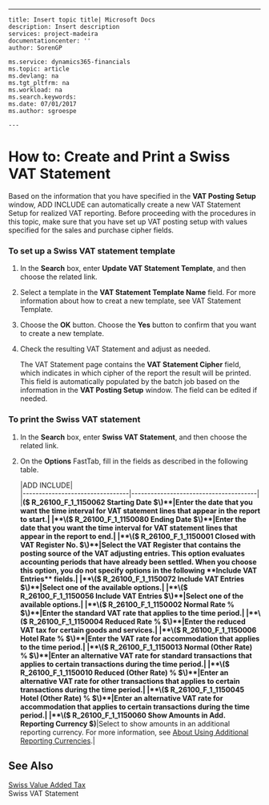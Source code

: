 ---
    title: Insert topic title| Microsoft Docs
    description: Insert description
    services: project-madeira
    documentationcenter: ''
    author: SorenGP

    ms.service: dynamics365-financials
    ms.topic: article
    ms.devlang: na
    ms.tgt_pltfrm: na
    ms.workload: na
    ms.search.keywords:
    ms.date: 07/01/2017
    ms.author: sgroespe

    ---
# How to: Create and Print a Swiss VAT Statement
Based on the information that you have specified in the **VAT Posting Setup** window, ADD INCLUDE<!--[!INCLUDE[navnow](../../includes/navnow_md.md)]--> can automatically create a new VAT Statement Setup for realized VAT reporting. Before proceeding with the procedures in this topic, make sure that you have set up VAT posting setup with values specified for the sales and purchase cipher fields.  
  
### To set up a Swiss VAT statement template  
  
1.  In the **Search** box, enter **Update VAT Statement Template**, and then choose the related link.  
  
2.  Select a template in the **VAT Statement Template Name** field. For more information about how to creat a new template, see VAT Statement Template.  
  
3.  Choose the **OK** button. Choose the **Yes** button to confirm that you want to create a new template.  
  
4.  Check the resulting VAT Statement and adjust as needed.  
  
     The VAT Statement page contains the **VAT Statement Cipher** field, which indicates in which cipher of the report the result will be printed. This field is automatically populated by the batch job based on the information in the **VAT Posting Setup** window. The field can be edited if needed.  
  
### To print the Swiss VAT statement  
  
1.  In the **Search** box, enter **Swiss VAT Statement**, and then choose the related link.  
  
2.  On the **Options** FastTab, fill in the fields as described in the following table.  
  
    |ADD INCLUDE<!--[!INCLUDE[bp_tablefield](../../includes/bp_tabledescription_md.md)]-->|  
    |---------------------------------|---------------------------------------|  
    |**\($ R\_26100\_F\_1\_1150062 Starting Date $\)**|Enter the date that you want the time interval for VAT statement lines that appear in the report to start.|  
    |**\($ R\_26100\_F\_1\_1150080 Ending Date $\)**|Enter the date that you want the time interval for VAT statement lines that appear in the report to end.|  
    |**\($ R\_26100\_F\_1\_1150001 Closed with VAT Register No. $\)**|Select the VAT Register that contains the posting source of the VAT adjusting entries. This option evaluates accounting periods that have already been settled. When you choose this option, you do not specify options in the following **Include VAT Entries** fields.|  
    |**\($ R\_26100\_F\_1\_1150072 Include VAT Entries $\)**|Select one of the available options.|  
    |**\($ R\_26100\_F\_1\_1150056 Include VAT Entries $\)**|Select one of the available options.|  
    |**\($ R\_26100\_F\_1\_1150002 Normal Rate % $\)**|Enter the standard VAT rate that applies to the time period.|  
    |**\($ R\_26100\_F\_1\_1150004 Reduced Rate % $\)**|Enter the reduced VAT tax for certain goods and services.|  
    |**\($ R\_26100\_F\_1\_1150006 Hotel Rate % $\)**|Enter the VAT rate for accommodation that applies to the time period.|  
    |**\($ R\_26100\_F\_1\_1150013 Normal \(Other Rate\) % $\)**|Enter an alternative VAT rate for standard transactions that applies to certain transactions during the time period.|  
    |**\($ R\_26100\_F\_1\_1150010 Reduced \(Other Rate\) % $\)**|Enter an alternative VAT rate for other transactions that applies to certain transactions during the time period.|  
    |**\($ R\_26100\_F\_1\_1150045 Hotel \(Other Rate\) % $\)**|Enter an alternative VAT rate for accommodation that applies to certain transactions during the time period.|  
    |**\($ R\_26100\_F\_1\_1150060 Show Amounts in Add. Reporting Currency $\)**|Select to show amounts in an additional reporting currency. For more information, see [About Using Additional Reporting Currencies](../about-using-additional-reporting-currencies.md).|  
  
## See Also  
 [Swiss Value Added Tax](../swiss-value-added-tax.md)   
 Swiss VAT Statement